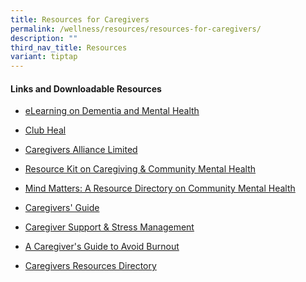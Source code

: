 ```yaml
---
title: Resources for Caregivers
permalink: /wellness/resources/resources-for-caregivers/
description: ""
third_nav_title: Resources
variant: tiptap
---
```

<h4>Links and Downloadable Resources</h4>
<ul data-tight="true" class="tight">
<li>
<p><a href="https://www.aic.sg/body-mind/mental-health-elearning" rel="noopener noreferrer nofollow" target="_blank">eLearning on Dementia and Mental Health</a>
</p>
</li>
<li>
<p><a href="https://www.clubheal.sg/support-groups" rel="noopener noreferrer nofollow" target="_blank">Club Heal</a>
</p>
</li>
<li>
<p><a href="https://www.cal.org.sg/" rel="noopener noreferrer nofollow" target="_blank">Caregivers Alliance Limited</a>
</p>
</li>
<li>
<p><a href="/files/resource%20kit%20on%20caregiving%20_%20community%20mental%20health.pdf" rel="noopener noreferrer nofollow" target="_blank">Resource Kit on Caregiving &amp; Community Mental Health</a>
</p>
</li>
<li>
<p><a href="/files/mind%20matters%20-%20a%20resource%20directory%20on%20community%20mental%20health.pdf" rel="noopener noreferrer nofollow" target="_blank">Mind Matters: A Resource Directory on Community Mental Health</a>
</p>
</li>
<li>
<p><a href="/files/caregivers%E2%80%99%20guide.pdf" rel="noopener noreferrer nofollow" target="_blank">Caregivers' Guide</a>
</p>
</li>
<li>
<p><a href="/files/caregiver%20support%20_%20stress%20management.pdf" rel="noopener noreferrer nofollow" target="_blank">Caregiver Support &amp; Stress Management</a>
</p>
</li>
<li>
<p><a href="/files/a%20caregiver's%20guide%20to%20avoid%20burnout.pdf" rel="noopener noreferrer nofollow" target="_blank">A Caregiver's Guide to Avoid Burnout</a>
</p>
</li>
<li>
<p><a href="/files/CAREGIVERS_RESOURCES_DIRECTORY.pdf" rel="noopener nofollow" target="_blank">Caregivers Resources Directory</a>
</p>
</li>
</ul>
<p></p>